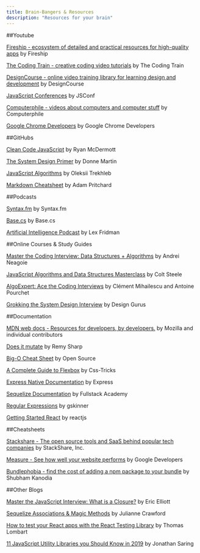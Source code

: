 ```yaml
---
title: Brain-Bangers & Resources
description: "Resources for your brain"
---
```


##Youtube

[Fireship - ecosystem of detailed and practical resources for high-quality apps](https://www.youtube.com/channel/UCsBjURrPoezykLs9EqgamOA) by Fireship

[The Coding Train - creative coding video tutorials](https://www.youtube.com/channel/UCvjgXvBlbQiydffZU7m1_aw) by The Coding Train

[DesignCourse - online video training library for learning design and development](https://www.youtube.com/channel/UCVyRiMvfUNMA1UPlDPzG5Ow) by DesignCourse

[JavaScript Conferences](https://www.youtube.com/user/jsconfeu) by JSConf

[Computerphile - videos about computers and computer stuff](https://www.youtube.com/channel/UC9-y-6csu5WGm29I7JiwpnA) by Computerphile

[Google Chrome Developers](https://www.youtube.com/user/ChromeDevelopers) by Google Chrome Developers

##GitHubs

[Clean Code JavaScript](https://github.com/ryanmcdermott/clean-code-javascript) by Ryan McDermott

[The System Design Primer](https://github.com/donnemartin/system-design-primer) by Donne Martin

[JavaScript Algorithms](https://github.com/trekhleb/javascript-algorithms) by Oleksii Trekhleb

[Markdown Cheatsheet](https://github.com/adam-p/markdown-here/wiki/Markdown-Cheatsheet) by Adam Pritchard

##Podcasts

[Syntax.fm](https://syntax.fm/) by Syntax.fm

[Base.cs](https://www.codenewbie.org/basecs) by Base.cs

[Artificial Intelligence Podcast](https://lexfridman.com/ai/) by Lex Fridman

##Online Courses & Study Guides

[Master the Coding Interview: Data Structures + Algorithms](https://www.udemy.com/course/master-the-coding-interview-data-structures-algorithms/) by Andrei Neagoie

[JavaScript Algorithms and Data Structures Masterclass](https://www.udemy.com/js-algorithms-and-data-structures-masterclass/) by Colt Steele

[AlgoExpert: Ace the Coding Interviews](https://www.algoexpert.io/product) by Clément Mihailescu and Antoine Pourchet

[Grokking the System Design Interview](https://www.educative.io/courses/grokking-the-system-design-interview) by Design Gurus

##Documentation

[MDN web docs - Resources for developers, by developers.](https://developer.mozilla.org/en-US/) by Mozilla and individual contributors

[Does it mutate](https://doesitmutate.xyz/) by Remy Sharp

[Big-O Cheat Sheet](https://www.bigocheatsheet.com/) by Open Source

[A Complete Guide to Flexbox](https://css-tricks.com/snippets/css/a-guide-to-flexbox/) by Css-Tricks

[Express Native Documentation](https://expressjs.com/en/api.html) by Express

[Sequelize Documentation](https://sequelizedocs.fullstackacademy.com/) by Fullstack Academy

[Regular Expressions](https://regexr.com/) by gskinner

[Getting Started React](https://reactjs.org/docs/getting-started.html) by reactjs

##Cheatsheets

[Stackshare - The open source tools and SaaS behind popular tech companies](https://stackshare.io/stacks) by StackShare, Inc.

[Measure - See how well your website performs](https://web.dev/measure) by Google Developers

[Bundlephobia - find the cost of adding a npm package to your bundle](https://bundlephobia.com/) by Shubham Kanodia

##Other Blogs

[Master the JavaScript Interview: What is a Closure?](https://medium.com/javascript-scene/master-the-javascript-interview-what-is-a-closure-b2f0d2152b36) by Eric Elliott

[Sequelize Associations & Magic Methods](https://medium.com/@julianne.marik/sequelize-associations-magic-methods-c72008db91c9) by Julianne Crawford

[How to test your React apps with the React Testing Library](https://www.freecodecamp.org/news/test-react-apps-with-react-testing-library/) by Thomas Lombart

[11 JavaScript Utility Libraries you Should Know in 2019](https://blog.bitsrc.io/11-javascript-utility-libraries-you-should-know-in-2018-3646fb31ade) by Jonathan Saring
